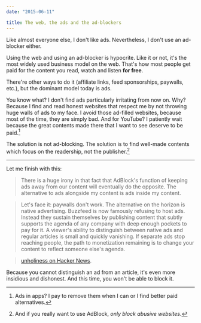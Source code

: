 ```yaml
---
date: "2015-06-11"

title: The web, the ads and the ad-blockers
---
```


Like almost everyone else, I don't like ads. Nevertheless, I don't use an ad-blocker either.

Using the web and using an ad-blocker is hypocrite. Like it or not, it's the most widely used business model on the web. That's how most people get paid for the content you read, watch and listen **for free**.

There're other ways to do it (affiliate links, feed sponsorships, paywalls, etc.), but the dominant model today is ads.

You know what? I don't find ads particularly irritating from now on. Why? Because I find and read honest websites that respect me by not throwing huge walls of ads to my face. I avoid those ad-filled websites, because most of the time, they are simply bad. And for YouTube? I patiently wait because the great contents made there that I want to see deserve to be paid.[^1]

The solution is not ad-blocking. The solution is to find well-made contents which focus on the readership, not the publisher.[^2]

---

Let me finish with this:

> There is a huge irony in that fact that AdBlock's function of keeping ads away from our content will eventually do the opposite. The alternative to ads alongside my content is ads inside my content.

> Let's face it: paywalls don't work. The alternative on the horizon is native advertising. Buzzfeed is now famously refusing to host ads. Instead they sustain themselves by publishing content that subtly supports the agenda of any company with deep enough pockets to pay for it. A viewer's ability to distinguish between native ads and regular articles is small and quickly vanishing. If separate ads stop reaching people, the path to monetization remaining is to change your content to reflect someone else's agenda.

> [unholiness on Hacker News](https://news.ycombinator.com/item?id=9695552).

Because you cannot distinguish an ad from an article, it's even more insidious and dishonest. And this time, you won't be able to block it.


[^1]: Ads in apps? I pay to remove them when I can or I find better paid alternatives.
[^2]: And if you really want to use AdBlock, _only block abusive websites_.
